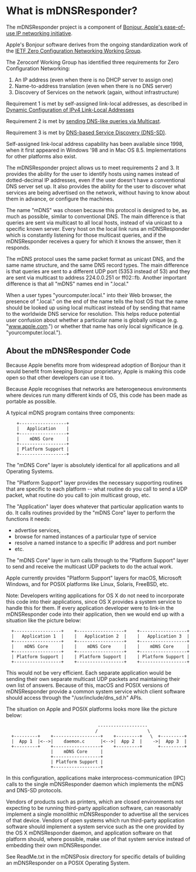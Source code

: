 # What is mDNSResponder?

The mDNSResponder project is a component of [Bonjour, Apple's ease-of-use IP networking initiative](https://developer.apple.com/bonjour/).

Apple's Bonjour software derives from the ongoing standardization work of the [IETF Zero Configuration Networking Working Group](https://zeroconf.org/).

The Zeroconf Working Group has identified three requirements for Zero Configuration Networking:

1. An IP address (even when there is no DHCP server to assign one)
2. Name-to-address translation (even when there is no DNS server)
3. Discovery of Services on the network (again, without infrastructure)

Requirement 1 is met by self-assigned link-local addresses, as described in [Dynamic Configuration of IPv4 Link-Local Addresses](https://tools.ietf.org/html/rfc3927)

Requirement 2 is met by [sending DNS-like queries via Multicast](https://tools.ietf.org/html/rfc6762).

Requirement 3 is met by [DNS-based Service Discovery (DNS-SD)](https://tools.ietf.org/html/rfc6763).

Self-assigned link-local address capability has been available since 1998, when it first appeared in Windows '98 and in Mac OS 8.5.  Implementations for other platforms also exist.

The mDNSResponder project allows us to meet requirements 2 and 3.  It provides the ability for the user to identify hosts using names instead of dotted-decimal IP addresses, even if the user doesn't have a conventional DNS server set up. It also provides the ability for the user to discover what services are being advertised on the network, without having to know about them in advance, or configure the machines.

The name "mDNS" was chosen because this protocol is designed to be, as much as possible, similar to conventional DNS. The main difference is that queries are sent via multicast to all local hosts, instead of via unicast to a specific known server. Every host on the local link runs an mDNSResponder which is constantly listening for those multicast queries, and if the mDNSResponder receives a query for which it knows the answer, then it responds.

The mDNS protocol uses the same packet format as unicast DNS, and the same name structure, and the same DNS record types.  The main difference is that queries are sent to a different UDP port (5353 instead of 53) and they are sent via multicast to address 224.0.0.251 or ff02::fb. Another important difference is that all "mDNS" names end in ".local."

When a user types "yourcomputer.local." into their Web browser, the presence of ".local." on the end of the name tells the host OS that the name should be looked up using local multicast instead of by sending that name to the worldwide DNS service for resolution. This helps reduce potential user confusion about whether a particular name is globally unique (e.g. "www.apple.com.") or whether that name has only local significance (e.g. "yourcomputer.local.").

## About the mDNSResponder Code

Because Apple benefits more from widespread adoption of Bonjour than it would benefit from keeping Bonjour proprietary, Apple is making this code open so that other developers can use it too.

Because Apple recognises that networks are heterogeneous environments where devices run many different kinds of OS, this code has been made as portable as possible.

A typical mDNS program contains three components:
```
    +------------------+
    |   Application    |
    +------------------+
    |    mDNS Core     |
    +------------------+
    | Platform Support |
    +------------------+
```
The "mDNS Core" layer is absolutely identical for all applications and all Operating Systems.

The "Platform Support" layer provides the necessary supporting routines that are specific to each platform -- what routine do you call to send a UDP packet, what routine do you call to join multicast group, etc.

The "Application" layer does whatever that particular application wants to do. It calls routines provided by the "mDNS Core" layer to perform the functions it needs:

 * advertise services,
 * browse for named instances of a particular type of service
 * resolve a named instance to a specific IP address and port number
 * etc.

The "mDNS Core" layer in turn calls through to the "Platform Support" layer to send and receive the multicast UDP packets to do the actual work.

Apple currently provides "Platform Support" layers for macOS, Microsoft Windows, and for POSIX platforms like Linux, Solaris, FreeBSD, etc.

Note: Developers writing applications for OS X do not need to incorporate this code into their applications, since OS X provides a system service to handle this for them. If every application developer were to link-in the mDNSResponder code into their application, then we would end up with a situation like the picture below:
```
  +------------------+    +------------------+    +------------------+
  |   Application 1  |    |   Application 2  |    |   Application 3  |
  +------------------+    +------------------+    +------------------+
  |    mDNS Core     |    |    mDNS Core     |    |    mDNS Core     |
  +------------------+    +------------------+    +------------------+
  | Platform Support |    | Platform Support |    | Platform Support |
  +------------------+    +------------------+    +------------------+
```
This would not be very efficient. Each separate application would be sending their own separate multicast UDP packets and maintaining their own list of answers. Because of this, macOS and POSIX versions of mDNSResponder provide a common system service which client software should access through the "/usr/include/dns_sd.h" APIs.

The situation on Apple and POSIX platforms looks more like the picture below:
```
                                   -------------------
                                  /                   \
  +---------+    +------------------+    +---------+   \  +---------+
  |  App 1  |<-->|    daemon.c      |<-->|  App 2  |    ->|  App 3  |
  +---------+    +------------------+    +---------+      +---------+
                 |    mDNS Core     |
                 +------------------+
                 | Platform Support |
                 +------------------+
```
In this configuration, applications make interprocess-communication (IPC) calls to the single mDNSResponder daemon which implements the mDNS and DNS-SD protocols.

Vendors of products such as printers, which are closed environments not expecting to be running third-party application software, can reasonably implement a single monolithic mDNSResponder to advertise all the services of that device. Vendors of open systems which run third-party application software should implement a system service such as the one provided by the OS X mDNSResponder daemon, and application software on that platform should, where possible, make use of that system service instead of embedding their own mDNSResponder.

See ReadMe.txt in the mDNSPosix directory for specific details of building an mDNSResponder on a POSIX Operating System.
